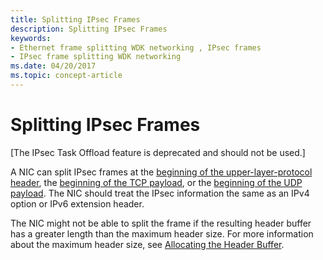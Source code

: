 ```yaml
---
title: Splitting IPsec Frames
description: Splitting IPsec Frames
keywords:
- Ethernet frame splitting WDK networking , IPsec frames
- IPsec frame splitting WDK networking
ms.date: 04/20/2017
ms.topic: concept-article
---
```


# Splitting IPsec Frames

\[The IPsec Task Offload feature is deprecated and should not be used.\]




A NIC can split IPsec frames at the [beginning of the upper-layer-protocol header](splitting-frames-at-the-beginning-of-the-upper-layer-protocol-headers.md), the [beginning of the TCP payload](splitting-frames-at-the-tcp-payload.md), or the [beginning of the UDP payload](splitting-frames-at-the-udp-payload.md). The NIC should treat the IPsec information the same as an IPv4 option or IPv6 extension header.

The NIC might not be able to split the frame if the resulting header buffer has a greater length than the maximum header size. For more information about the maximum header size, see [Allocating the Header Buffer](allocating-the-header-buffer.md).

 

 





